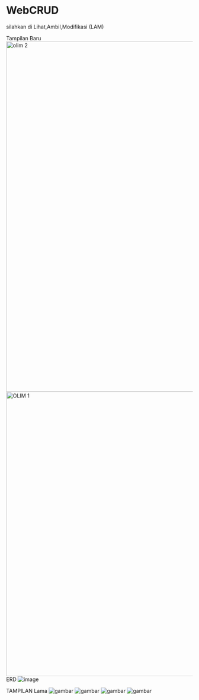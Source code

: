 # WebCRUD
silahkan di Lihat,Ambil,Modifikasi (LAM)

Tampilan Baru
<img width="945" alt="olim 2" src="https://github.com/Ingridjewisrasaragih/SitemPendaftaranOlimpiade/assets/152147045/e8b1c57a-49bd-435b-bfdf-ee5bfdabc424">
<img width="767" alt="OLIM  1" src="https://github.com/Ingridjewisrasaragih/SitemPendaftaranOlimpiade/assets/152147045/0ab58d92-b5d6-44bd-a1c8-7781dd185b1d">
ERD
![image](https://github.com/Ingridjewisrasaragih/SitemPendaftaranOlimpiade/assets/152147045/57ab50fd-4ddc-47ec-bbd9-a7c2d096d4c4)

TAMPILAN Lama
![gambar](https://user-images.githubusercontent.com/100106630/162618264-44bcdab9-7a52-4587-84d4-e4f3c4f0930a.png)
![gambar](https://user-images.githubusercontent.com/100106630/162618268-0a9a58a8-3ebf-40ed-ab61-367999d0e839.png)
![gambar](https://user-images.githubusercontent.com/100106630/162618296-f795d63d-b945-444d-87ee-e419efb3a075.png)
![gambar](https://user-images.githubusercontent.com/100106630/162618348-9e8a5b09-c24c-4a51-83e5-567c1e829c94.png)


